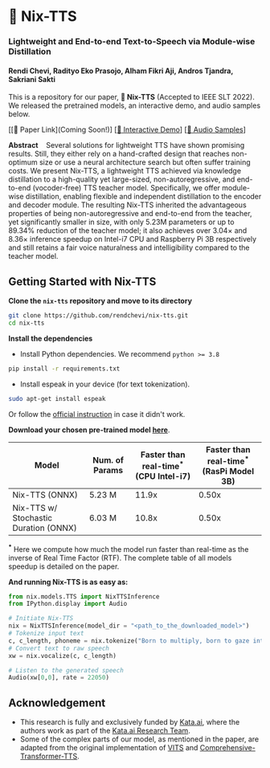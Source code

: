 # **🐤 Nix-TTS**

### **Lightweight and End-to-end Text-to-Speech via Module-wise Distillation**

#### Rendi Chevi, Radityo Eko Prasojo, Alham Fikri Aji, Andros Tjandra, Sakriani Sakti

This is a repository for our paper, **🐤 Nix-TTS** (Accepted to IEEE SLT 2022). We released the pretrained models, an interactive demo, and audio samples below.

[[📄 Paper Link](Coming Soon!)] [[🤗 Interactive Demo](https://huggingface.co/spaces/rendchevi/nix-tts)] [[📢 Audio Samples](https://anon1178.github.io/Nix-SLT-Demo/)]

**Abstract**&nbsp;&nbsp;&nbsp;&nbsp;Several solutions for lightweight TTS have shown promising results. Still, they either rely on a hand-crafted design that reaches non-optimum size or use a neural architecture search but often suffer training costs. We present Nix-TTS, a lightweight TTS achieved via knowledge distillation to a high-quality yet large-sized, non-autoregressive, and end-to-end (vocoder-free) TTS teacher model. Specifically, we offer module-wise distillation, enabling flexible and independent distillation to the encoder and decoder module. The resulting Nix-TTS inherited the advantageous properties of being non-autoregressive and end-to-end from the teacher, yet significantly smaller in size, with only 5.23M parameters or up to 89.34\% reduction of the teacher model; it also achieves over 3.04$\times$ and 8.36$\times$ inference speedup on Intel-i7 CPU and Raspberry Pi 3B respectively and still retains a fair voice naturalness and intelligibility compared to the teacher model.

## **Getting Started with Nix-TTS**
**Clone the `nix-tts` repository and move to its directory**
```bash
git clone https://github.com/rendchevi/nix-tts.git
cd nix-tts
```

**Install the dependencies**
- Install Python dependencies. We recommend `python >= 3.8`
```bash
pip install -r requirements.txt 
```
- Install espeak in your device (for text tokenization).
```bash
sudo apt-get install espeak
```
Or follow the [official instruction](https://github.com/bootphon/phonemizer#dependencies) in case it didn't work.

**Download your chosen pre-trained model [here](https://drive.google.com/drive/folders/1GbFOnJsgKHCAXySm2sTluRRikc4TAWxJ?usp=sharing)**. 

| Model      | Num. of Params | Faster than real-time<sup>*</sup> (CPU Intel-i7) | Faster than real-time<sup>*</sup> (RasPi Model 3B) |
| ----------  | -------------- | ----| ----|
| Nix-TTS (ONNX)     | 5.23 M | 11.9x | 0.50x |
| Nix-TTS w/ Stochastic Duration (ONNX) | 6.03 M | 10.8x | 0.50x |

**<sup>*</sup>** Here we compute how much the model run faster than real-time as the inverse of Real Time Factor (RTF). The complete table of all models speedup is detailed on the paper.

**And running Nix-TTS is as easy as:**
```py
from nix.models.TTS import NixTTSInference
from IPython.display import Audio

# Initiate Nix-TTS
nix = NixTTSInference(model_dir = "<path_to_the_downloaded_model>")
# Tokenize input text
c, c_length, phoneme = nix.tokenize("Born to multiply, born to gaze into night skies.")
# Convert text to raw speech
xw = nix.vocalize(c, c_length)

# Listen to the generated speech
Audio(xw[0,0], rate = 22050)
```

## **Acknowledgement**
- This research is fully and exclusively funded by [Kata.ai](https://kata.ai), where the authors work as part of the [Kata.ai Research Team](https://kata.ai/research).
- Some of the complex parts of our model, as mentioned in the paper, are adapted from the original implementation of [VITS](https://github.com/jaywalnut310/vits) and [Comprehensive-Transformer-TTS](https://github.com/keonlee9420/Comprehensive-Transformer-TTS).
